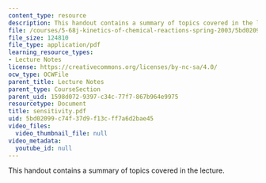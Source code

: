 ```yaml
---
content_type: resource
description: This handout contains a summary of topics covered in the lecture.
file: /courses/5-68j-kinetics-of-chemical-reactions-spring-2003/5bd02099c74f37d9f13cff7a6d2bae45_sensitivity.pdf
file_size: 124810
file_type: application/pdf
learning_resource_types:
- Lecture Notes
license: https://creativecommons.org/licenses/by-nc-sa/4.0/
ocw_type: OCWFile
parent_title: Lecture Notes
parent_type: CourseSection
parent_uid: 1598d072-9397-c34c-77f7-867b964e9975
resourcetype: Document
title: sensitivity.pdf
uid: 5bd02099-c74f-37d9-f13c-ff7a6d2bae45
video_files:
  video_thumbnail_file: null
video_metadata:
  youtube_id: null
---
```

This handout contains a summary of topics covered in the lecture.